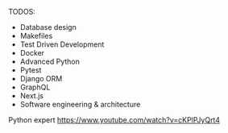 TODOS:
- Database design
- Makefiles
- Test Driven Development
- Docker
- Advanced Python
- Pytest
- Django ORM
- GraphQL
- Next.js
- Software engineering & architecture




Python expert https://www.youtube.com/watch?v=cKPlPJyQrt4
